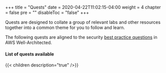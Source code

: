 +++
title = "Quests"
date = 2020-04-22T11:02:15-04:00
weight = 4
chapter = false
pre = ""
disableToc = "false"
+++

Quests are designed to collate a group of relevant labs and other resources together into a common theme for you to follow and learn.  

The following quests are aligned to the security [best practice questions](https://wa.aws.amazon.com/wat.pillar.security.en.html) in AWS Well-Architected.

#### List of quests available
{{< children description="true" />}}
